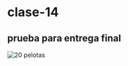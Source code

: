 # clase-14
## prueba para entrega final

![20 pelotas](https://github.com/user-attachments/assets/0e128b17-a4cf-4027-a937-ac8006b59705)

